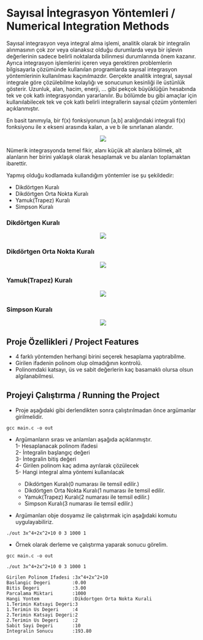 # Sayısal İntegrasyon Yöntemleri / Numerical Integration Methods

Sayısal integrasyon veya integral alma işlemi, analitik olarak bir integralin alınmasının çok zor
veya olanaksız olduğu durumlarda veya bir işlevin değerlerinin sadece belirli noktalarda
bilinmesi durumlarında önem kazanır. Ayrıca integrasyon işlemlerini içeren veya gerektiren
problemlerin bilgisayarla çözümünde kullanılan programlarda sayısal integrasyon yöntemlerinin
kullanılması kaçınılmazdır. Gerçekte analitik integral, sayısal integrale göre çözülebilme
kolaylığı ve sonucunun kesinliği ile üstünlük gösterir. Uzunluk, alan, hacim, enerji, ... gibi
pekçok büyüklüğün hesabında tek ve çok katlı integrasyondan yararlanılır. Bu bölümde bu gibi
amaçlar için kullanılabilecek tek ve çok katlı belirli integrallerin sayısal çözüm yöntemleri
açıklanmıştır.</br>

En basit tanımıyla, bir f(x) fonksiyonunun [a,b] aralığındaki integrali f(x) fonksiyonu ile x
ekseni arasında kalan, a ve b ile sınırlanan alandır.</br>

<p align="center">
  <img src="https://user-images.githubusercontent.com/81113873/112179840-14b78600-8c0c-11eb-83af-61d9d13e7aa9.png">
</p>

Nümerik integrasyonda temel fikir, alanı küçük alt alanlara bölmek, alt alanların her birini
yaklaşık olarak hesaplamak ve bu alanları toplamaktan ibarettir.

Yapmış olduğu kodlamada kullandığım yöntemler ise şu şekildedir:</br>
* Dikdörtgen Kuralı</br>
* Dikdörtgen Orta Nokta Kuralı</br>
* Yamuk(Trapez) Kuralı</br>
* Simpson Kuralı</br>

### Dikdörtgen Kuralı</br>
<p align="center">
  <img src="https://user-images.githubusercontent.com/81113873/112180446-9effea00-8c0c-11eb-928a-ac54c0f2d36b.png">
</p>

### Dikdörtgen Orta Nokta Kuralı</br>
<p align="center">
  <img src="https://user-images.githubusercontent.com/81113873/112180551-b63ed780-8c0c-11eb-9cbc-d439e9d4fd9e.png">
</p>

### Yamuk(Trapez) Kuralı</br>
<p align="center">
  <img src="https://user-images.githubusercontent.com/81113873/112180613-c35bc680-8c0c-11eb-8606-c70fb54124f5.png">
</p>

### Simpson Kuralı</br>
<p align="center">
  <img src="https://user-images.githubusercontent.com/81113873/112180681-cf478880-8c0c-11eb-9e5a-c78e2a6d3e45.png">
</p>

## Proje Özellikleri / Project Features
* 4 farklı yöntemden herhangi birini seçerek hesaplama yaptırabilme.</br>
* Girilen ifadenin polinom olup olmadığının kontrolü.</br>
* Polinomdaki katsayı, üs ve sabit değerlerin kaç basamaklı olursa olsun algılanabilmesi.</br>

## Projeyi Çalıştırma / Running the Project
* Proje aşağıdaki gibi derlendikten sonra çalıştırılmadan önce argümanlar girilmelidir.</br>
```
gcc main.c -o out
```
* Argümanların sırası ve anlamları aşağıda açıklanmıştır.</br>
1- Hesaplanacak polinom ifadesi</br>
2- İntegralin başlangıç değeri</br>
3- İntegralin bitiş değeri</br>
4- Girilen polinom kaç adıma ayrılarak çözülecek</br>
5- Hangi integral alma yöntemi kullanılacak</br>
    - Dikdörtgen Kuralı(0 numarası ile temsil edilir.)</br>
    - Dikdörtgen Orta Nokta Kuralı(1 numarası ile temsil edilir.</br>
    - Yamuk(Trapez) Kuralı(2 numarası ile temsil edilir.)</br>
    - Simpson Kuralı(3 numarası ile temsil edilir.)</br>

* Argümanları obje dosyamız ile çalıştırmak için aşağıdaki komutu uygulayabiliriz.
```
./out 3x^4+2x^2+10 0 3 1000 1
```
* Örnek olarak derleme ve çalıştırma yaparak sonucu görelim.
```
gcc main.c -o out
```
```
./out 3x^4+2x^2+10 0 3 1000 1
```
```
Girilen Polinom Ifadesi :3x^4+2x^2+10
Baslangic Degeri        :0.00 
Bitis Degeri            :3.00
Parcalama Miktari       :1000
Hangi Yontem            :Dikdortgen Orta Nokta Kurali
1.Terimin Katsayi Degeri:3
1.Terimin Us Degeri     :4
2.Terimin Katsayi Degeri:2
2.Terimin Us Degeri     :2
Sabit Sayi Degeri       :10
Integralin Sonucu       :193.80
```
